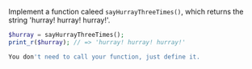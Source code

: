 
Implement a function caleed `sayHurrayThreeTimes()`, which returns the string 'hurray! hurray! hurray!'.

```php
$hurray = sayHurrayThreeTimes();
print_r($hurray); // => 'hurray! hurray! hurray!'

You don't need to call your function, just define it.
